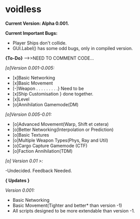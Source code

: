 voidless
========
**Current Version: Alpha 0.001.**

**Current Important Bugs:**
  - Player Ships don't collide.
  - GUI.Label() has some odd bugs, only in compiled version.

**{To-Do}**
-->>NEED TO COMMENT CODE...

*[o]Version 0.001-0.005:*
  - [x]Basic Networking
  - [x]Basic Movement
  - [-]Weapon . . . . . . . . .} Need to be
  - [x]Ship Customisation }   done together.
  - [x]Level
  - [o]Annihilation Gamemode(DM)

*[o]Version 0.005-0.01:*
  - [o]Advanced Movement(Warp, Shift et cetera)
  - [o]Better Networking(Interpolation or Prediction)
  - [o]Basic Textures
  - [o]Multiple Weapon Types(Phys, Ray and Util)
  - [o]Cargo Capture Gamemode (CTF)
  - [o]Faction Annihilation(TDM)

*[o] Version 0.01 >:*

  -Undecided. Feedback Needed.

**{ Updates }**

*Version 0.001:*
  - Basic Networking
  - Basic Movement(Tighter and better* than version -1)
  - All scripts designed to be more extendable than version -1.
